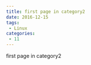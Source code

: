```yaml
---
title: first page in category2
date: 2016-12-15
tags:
 - Linux
categories: 
 - 11
---
```


first page in category2